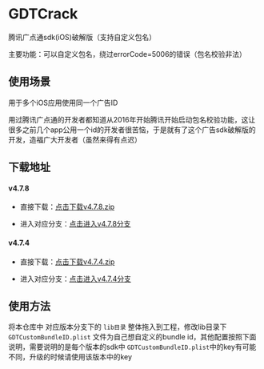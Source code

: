 # GDTCrack
腾讯广点通sdk(iOS)破解版（支持自定义包名）

主要功能：可以自定义包名，绕过errorCode=5006的错误（包名校验非法）

## 使用场景
用于多个iOS应用使用同一个广告ID

用过腾讯广点通的开发者都知道从2016年开始腾讯开始启动包名校验功能，这让很多之前几个app公用一个id的开发者很苦恼，于是就有了这个广告sdk破解版的开发，造福广大开发者（虽然来得有点迟）


## 下载地址

#### v4.7.8

* 直接下载：[点击下载v4.7.8.zip](https://github.com/gdtcrack/GDTCrack/archive/v4.7.8.zip)

* 进入对应分支：[点击进入v4.7.8分支](https://github.com/gdtcrack/GDTCrack/tree/v4.7.8)

#### v4.7.4

* 直接下载：[点击下载v4.7.4.zip](https://github.com/gdtcrack/GDTCrack/archive/v4.7.4.zip)

* 进入对应分支：[点击进入v4.7.4分支](https://github.com/gdtcrack/GDTCrack/tree/v4.7.4)


## 使用方法
将本仓库中 对应版本分支下的 `lib目录` 整体拖入到工程，修改lib目录下 `GDTCustomBundleID.plist` 文件为自己想自定义的bundle id，其他配置按照下面说明，需要说明的是每个版本的sdk中 `GDTCustomBundleID.plist`中的key有可能不同，升级的时候请使用该版本中的key

